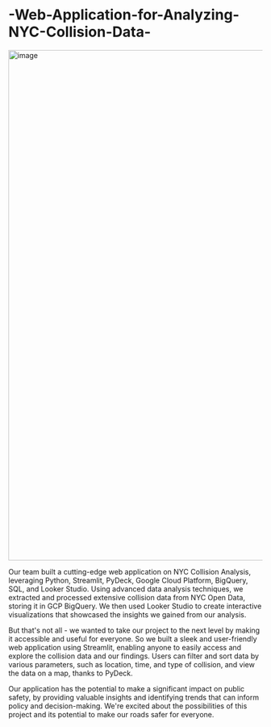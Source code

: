 # -Web-Application-for-Analyzing-NYC-Collision-Data-

<img width="1012" alt="image" src="https://user-images.githubusercontent.com/47351536/229380029-5ff91ee2-7c7e-4091-93cb-31152ee85554.png">



Our team built a cutting-edge web application on NYC Collision Analysis, leveraging Python, Streamlit, PyDeck, Google Cloud Platform, BigQuery, SQL, and Looker Studio. Using advanced data analysis techniques, we extracted and processed extensive collision data from NYC Open Data, storing it in GCP BigQuery. We then used Looker Studio to create interactive visualizations that showcased the insights we gained from our analysis.

But that's not all - we wanted to take our project to the next level by making it accessible and useful for everyone. So we built a sleek and user-friendly web application using Streamlit, enabling anyone to easily access and explore the collision data and our findings. Users can filter and sort data by various parameters, such as location, time, and type of collision, and view the data on a map, thanks to PyDeck.

Our application has the potential to make a significant impact on public safety, by providing valuable insights and identifying trends that can inform policy and decision-making. We're excited about the possibilities of this project and its potential to make our roads safer for everyone.
